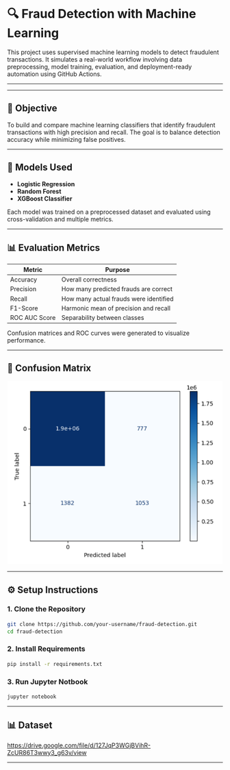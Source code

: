 # 🔍 Fraud Detection with Machine Learning

This project uses supervised machine learning models to detect fraudulent transactions. It simulates a real-world workflow involving data preprocessing, model training, evaluation, and deployment-ready automation using GitHub Actions.

---


---

## 📌 Objective

To build and compare machine learning classifiers that identify fraudulent transactions with high precision and recall. The goal is to balance detection accuracy while minimizing false positives.

---

## 🧠 Models Used

- **Logistic Regression**
- **Random Forest**
- **XGBoost Classifier**

Each model was trained on a preprocessed dataset and evaluated using cross-validation and multiple metrics.

---

## 📊 Evaluation Metrics

| Metric          | Purpose                                     |
|-----------------|---------------------------------------------|
| Accuracy        | Overall correctness                         |
| Precision       | How many predicted frauds are correct       |
| Recall          | How many actual frauds were identified      |
| F1-Score        | Harmonic mean of precision and recall       |
| ROC AUC Score   | Separability between classes                |

Confusion matrices and ROC curves were generated to visualize performance.

---

## 🧾 Confusion Matrix

![Confusion Matrix](FraudDetection.png)


---

## ⚙️ Setup Instructions

### 1. Clone the Repository

```bash
git clone https://github.com/your-username/fraud-detection.git
cd fraud-detection
```
### 2. Install Requirements
```bash
pip install -r requirements.txt
```

### 3. Run Jupyter Notbook
```bash
jupyter notebook
```
---
## 📊 Dataset
https://drive.google.com/file/d/127JqP3WGjBVihR-ZcUR86T3wwy3_g63v/view

---


